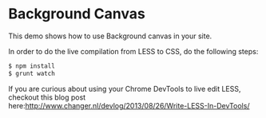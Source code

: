 Background Canvas 
=================

This demo shows how to use Background canvas in your site.

In order to do the live compilation from LESS to CSS, do the following steps:

```bash
$ npm install
$ grunt watch
```

If you are curious about using your Chrome DevTools to live edit LESS, checkout 
this blog post here:http://www.changer.nl/devlog/2013/08/26/Write-LESS-In-DevTools/
